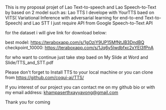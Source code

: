 This is my proposal projet of Lao Text-to-speech and Lao Speech-to-Text by based on 2 model such as: Lao TTS I develope with YourTTS baed on VITS( Variational Inference with adversarial learning for end-to-end Text-to-Speech) and Lao STT I just require API from Google Speech-to-Text API

for the dataset i will give link for download below:

best model: https://teraboxapp.com/s/1gOziY9UP15MfNtJB3DndBQ
checkpoint_10000: https://teraboxapp.com/s/1Jq6y5lwdbfxc2xYEl3fPnA

for who want to continue just take step baed on My Slide at Word and Slide/TTS_and_STT.pdf

Please don't forget to Install TTS to your local machine or you can clone from https://github.com/coqui-ai/TTS/

If you interest of our project you can contact me on my github bio or with my email address: khampaserthxayyavong@gmail.com

Thank you for coming